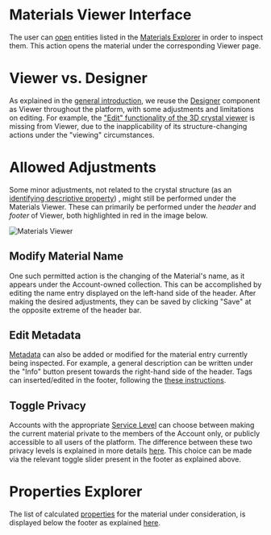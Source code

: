 # Materials Viewer Interface 

The user can [open](/entities-general/actions/open-edit.md) entities listed in the [Materials Explorer](explorer.md) in order to inspect them. This action opens the material under the corresponding Viewer page. 

# Viewer vs. Designer

As explained in the [general introduction](/entities-general/ui/viewer.md), we reuse the [Designer](/materials-designer/overview.md) component as Viewer throughout the platform, with some adjustments and limitations on editing. For example, the ["Edit" functionality of the 3D crystal viewer](/materials-designer/3d-editor/edit.md) is missing from Viewer, due to the inapplicability of its structure-changing actions under the "viewing" circumstances. 

# Allowed Adjustments

Some minor adjustments, not related to the crystal structure (as an [identifying descriptive property](/data/convention/structured.md#by-relation-to-uniqueness)) , might still be performed under the Materials Viewer. These can primarily be performed under the *header* and *footer* of Viewer, both highlighted in red in the image below.

![Materials Viewer](/images/materials-viewer.png "Materials Viewer")

## Modify Material Name 

One such permitted action is the changing of the Material's name, as it appears under the Account-owned collection. This can be accomplished by editing the name entry displayed on the left-hand side of the header. After making the desired adjustments, they can be saved by clicking "Save" <i class="zmdi zmdi-check zmdi-hc-border"></i> at the opposite extreme of the header bar. 

## Edit Metadata

[Metadata](/entities-general/data.md#metadata) can also be added or modified for the material entry currently being inspected. For example, a general description can be written under the "Info" button <i class="zmdi zmdi-info-outline zmdi-hc-border"></i>  present towards the right-hand side of the header. Tags can inserted/edited in the footer, following the [these instructions](/entities-general/actions/metadata.md).

## Toggle Privacy

Accounts with the appropriate [Service Level](/pricing/service-levels.md) can choose between making the current material private to the members of the Account only, or publicly accessible to all users of the platform. The difference between these two privacy levels is explained in more details [here](/collaboration/sharing/access-levels.md). This choice can be made via the relevant toggle slider present in the footer as explained above. 

# Properties Explorer

The list of calculated [properties](../../properties/properties.md) for the material under consideration, is displayed below the footer as explained [here](../../properties/ui/explorer.md).
